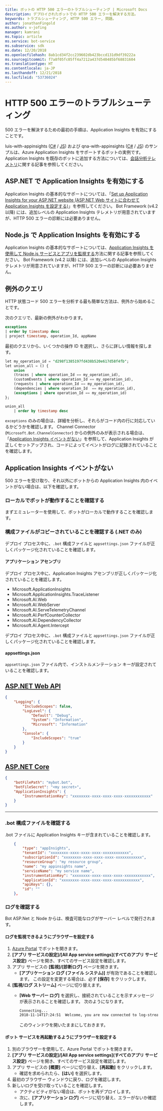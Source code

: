 ```yaml
---
title: ボットの HTTP 500 エラーのトラブルシューティング | Microsoft Docs
description: デプロイされたボットでの HTTP 500 エラーを解決する方法。
keywords: トラブルシューティング, HTTP 500 エラー, 問題。
author: jonathanFingold
ms.author: v-jofing
manager: kamrani
ms.topic: article
ms.service: bot-service
ms.subservice: sdk
ms.date: 12/20/2018
ms.openlocfilehash: 8ab1cd34f2cc239602db423bccd131d9df39222a
ms.sourcegitcommit: f7a8f05fc05ff4a7212a437d540485bf68831604
ms.translationtype: HT
ms.contentlocale: ja-JP
ms.lasthandoff: 12/21/2018
ms.locfileid: "53736024"
---
```

# <a name="troubleshoot-http-500-errors"></a>HTTP 500 エラーのトラブルシューティング

500 エラーを解決するための最初の手順は、Application Insights を有効にすることです。

luis-with-appinsights ([C#](https://aka.ms/cs-luis-with-appinsights-sample) / [JS](https://aka.ms/js-luis-with-appinsights-sample)) および qna-with-appinsights ([C#](https://aka.ms/qna-with-appinsights) / [JS](https://aka.ms/js-qna-with-appinsights-sample)) のサンプルは、Azure Application Insights をサポートするボットの実例です。 Application Insights を既存のボットに追加する方法については、[会話分析テレメトリ](https://aka.ms/botPowerBiTemplate)に関する記事を参照してください。

## <a name="enable-application-insights-on-aspnet"></a>ASP.NET で Application Insights を有効にする

Application Insights の基本的なサポートについては、「[Set up Application Insights for your ASP.NET website (ASP.NET Web サイトに合わせて Application Insights を設定する)](https://docs.microsoft.com/azure/application-insights/app-insights-asp-net)」を参照してください。 Bot Framework (v4.2 以降) には、追加レベルの Application Insights テレメトリが用意されていますが、HTTP 500 エラーの診断には必要ありません。

## <a name="enable-application-insights-on-nodejs"></a>Node.js で Application Insights を有効にする

Application Insights の基本的なサポートについては、[Application Insights を使用して Node.js サービスとアプリを監視する](https://docs.microsoft.com/azure/application-insights/app-insights-nodejs)方法に関する記事を参照してください。 Bot Framework (v4.2 以降) には、追加レベルの Application Insights テレメトリが用意されていますが、HTTP 500 エラーの診断には必要ありません。

## <a name="query-for-exceptions"></a>例外のクエリ

HTTP 状態コード 500 エラーを分析する最も簡単な方法は、例外から始めることです。

次のクエリで、最新の例外がわかります。

```sql
exceptions
| order by timestamp desc
| project timestamp, operation_Id, appName
```

最初のクエリから、いくつかの操作 ID を選択し、さらに詳しい情報を探します。

```sql
let my_operation_id = "d298f1385197fd438b520e617d58f4fb";
let union_all = () {
    union
    (traces | where operation_Id == my_operation_id),
    (customEvents | where operation_Id == my_operation_id),
    (requests | where operation_Id == my_operation_id),
    (dependencies | where operation_Id  == my_operation_id),
    (exceptions | where operation_Id == my_operation_id)
};

union_all
    | order by timestamp desc
```

`exceptions` のみの場合は、詳細を分析し、それらがコード内の行に対応しているかどうかを確認します。 Channel Connector (`Microsoft.Bot.ChannelConnector`) からの例外のみが表示される場合は、「[Application Insights イベントがない](#no-application-insights-events)」を参照して、Application Insights が正しくセットアップされ、コードによってイベントがログに記録されていることを確認します。

## <a name="no-application-insights-events"></a>Application Insights イベントがない

500 エラーを受け取り、それ以外にボットからの Application Insights 内のイベントがない場合は、以下を確認します。

### <a name="ensure-bot-runs-locally"></a>ローカルでボットが動作することを確認する

まずエミュレーターを使用して、ボットがローカルで動作することを確認します。

### <a name="ensure-configuration-files-are-being-copied-net-only"></a>構成ファイルがコピーされていることを確認する (.NET のみ)

デプロイ プロセス中に、`.bot` 構成ファイルと `appsettings.json` ファイルが正しくパッケージ化されていることを確認します。

#### <a name="application-assemblies"></a>アプリケーション アセンブリ

デプロイ プロセス中に、Application Insights アセンブリが正しくパッケージ化されていることを確認します。

- Microsoft.ApplicationInsights
- Microsoft.ApplicationInsights.TraceListener
- Microsoft.AI.Web
- Microsoft.AI.WebServer
- Microsoft.AI.ServeTelemetryChannel
- Microsoft.AI.PerfCounterCollector
- Microsoft.AI.DependencyCollector
- Microsoft.AI.Agent.Intercept

デプロイ プロセス中に、`.bot` 構成ファイルと `appsettings.json` ファイルが正しくパッケージ化されていることを確認します。

#### <a name="appsettingsjson"></a>appsettings.json

`appsettings.json` ファイル内で、インストルメンテーション キーが設定されていることを確認します。

## <a name="aspnet-web-apitabdotnetwebapi"></a>[ASP.NET Web API](#tab/dotnetwebapi)

```json
{
    "Logging": {
        "IncludeScopes": false,
        "LogLevel": {
            "Default": "Debug",
            "System": "Information",
            "Microsoft": "Information"
        },
        "Console": {
            "IncludeScopes": "true"
        }
    }
}
```

## <a name="aspnet-coretabdotnetcore"></a>[ASP.NET Core](#tab/dotnetcore)

```json
{
    "botFilePath": "mybot.bot",
    "botFileSecret": "<my secret>",
    "ApplicationInsights": {
        "InstrumentationKey": "xxxxxxxx-xxxx-xxxx-xxxx-xxxxxxxxxxxx"
    }
}
```

---

### <a name="verify-bot-config-file"></a>.bot 構成ファイルを確認する

.bot ファイルに Application Insights キーが含まれていることを確認します。

```json
    {
        "type": "appInsights",
        "tenantId": "xxxxxxxx-xxxx-xxxx-xxxx-xxxxxxxxxxxx",
        "subscriptionId": "xxxxxxxx-xxxx-xxxx-xxxx-xxxxxxxxxxxx",
        "resourceGroup": "my resource group",
        "name": "my appinsights name",
        "serviceName": "my service name",
        "instrumentationKey": "xxxxxxxx-xxxx-xxxx-xxxx-xxxxxxxxxxxx",
        "applicationId": "xxxxxxxx-xxxx-xxxx-xxxx-xxxxxxxxxxxx",
        "apiKeys": {},
        "id": ""
    },
```

### <a name="check-logs"></a>ログを確認する

Bot ASP.Net と Node からは、検査可能なログがサーバー レベルで発行されます。

#### <a name="set-up-a-browser-to-watch-your-logs"></a>ログを監視できるようにブラウザーを設定する

1. [Azure Portal](http://portal.azure.com/) でボットを開きます。
1. **[アプリ サービスの設定]/[All App service settings]\(すべてのアプリ サービス設定\)** ページを開き、すべてのサービス設定を確認します。
1. アプリ サービスの **[監視]/[診断ログ]** ページを開きます。
   - **[アプリケーション ログ (ファイル システム)]** が有効であることを確認します。 この設定を変更する場合は、必ず **[保存]** をクリックします。
1. **[監視/ログ ストリーム]** ページに切り替えます。
   - **[Web サーバー ログ]** を選択し、接続されていることを示すメッセージが表示されることを確認します。 次のようになります。

     ```bash
     Connecting...
     2018-11-14T17:24:51  Welcome, you are now connected to log-streaming service.
     ```

     このウィンドウを開いたままにしておきます。

#### <a name="set-up-browser-to-restart-your-bot-service"></a>ボット サービスを再起動するようにブラウザーを設定する

1. 別のブラウザーを使用して、Azure Portal でボットを開きます。
1. **[アプリ サービスの設定]/[All App service settings]\(すべてのアプリ サービス設定\)** ページを開き、すべてのサービス設定を確認します。
1. アプリ サービスの **[概要]** ページに切り替え、**[再起動]** をクリックします。
   - 確認を求められたら、**[はい]** を選択します。
1. 最初のブラウザー ウィンドウに戻り、ログを確認します。
1. 新しいログを受け取っていることを確認します。
   - アクティビティがない場合は、ボットを再デプロイします。
   - 次に、**[アプリケーション ログ]** ページに切り替え、エラーがないか確認します。
